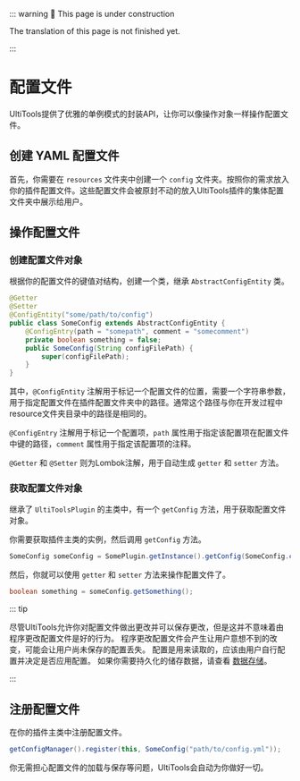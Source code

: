 ::: warning 🚧 This page is under construction

The translation of this page is not finished yet.

:::

# 配置文件

UltiTools提供了优雅的单例模式的封装API，让你可以像操作对象一样操作配置文件。

## 创建 YAML 配置文件

首先，你需要在 `resources` 文件夹中创建一个 `config` 文件夹。按照你的需求放入你的插件配置文件。这些配置文件会被原封不动的放入UltiTools插件的集体配置文件夹中展示给用户。

## 操作配置文件

### 创建配置文件对象

根据你的配置文件的键值对结构，创建一个类，继承 `AbstractConfigEntity` 类。

```java
@Getter
@Setter
@ConfigEntity("some/path/to/config")
public class SomeConfig extends AbstractConfigEntity {
    @ConfigEntry(path = "somepath", comment = "somecomment")
    private boolean something = false;
    public SomeConfig(String configFilePath) {
        super(configFilePath);
    }
}
```

其中，`@ConfigEntity` 注解用于标记一个配置文件的位置，需要一个字符串参数，用于指定配置文件在插件配置文件夹中的路径。通常这个路径与你在开发过程中resource文件夹目录中的路径是相同的。

`@ConfigEntry` 注解用于标记一个配置项，`path` 属性用于指定该配置项在配置文件中键的路径，`comment` 属性用于指定该配置项的注释。

`@Getter` 和 `@Setter` 则为Lombok注解，用于自动生成 `getter` 和 `setter` 方法。

### 获取配置文件对象

继承了 `UltiToolsPlugin` 的主类中，有一个 `getConfig` 方法，用于获取配置文件对象。 

你需要获取插件主类的实例，然后调用 `getConfig` 方法。

```java
SomeConfig someConfig = SomePlugin.getInstance().getConfig(SomeConfig.class);
```

然后，你就可以使用 `getter` 和 `setter` 方法来操作配置文件了。

```java
boolean something = someConfig.getSomething();
```

::: tip

尽管UltiTools允许你对配置文件做出更改并可以保存更改，但是这并不意味着由程序更改配置文件是好的行为。
程序更改配置文件会产生让用户意想不到的改变，可能会让用户尚未保存的配置丢失。
配置是用来读取的，应该由用户自行配置并决定是否应用配置。
如果你需要持久化的储存数据，请查看 [数据存储](/guide/essentials/data-storage)。

:::

## 注册配置文件

在你的插件主类中注册配置文件。

```java
getConfigManager().register(this, SomeConfig("path/to/config.yml"));
```

你无需担心配置文件的加载与保存等问题，UltiTools会自动为你做好一切。
